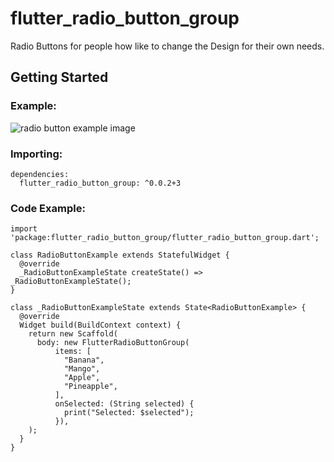 # flutter_radio_button_group

Radio Buttons for people how like to change the Design for their own needs.

## Getting Started

### Example:

![radio button example image](https://cdn1.imggmi.com/uploads/2019/10/6/4cc62eb958077af9134c080228b580f9-full.png)

### Importing:  

```
dependencies:
  flutter_radio_button_group: ^0.0.2+3
```

### Code Example:

```
import 'package:flutter_radio_button_group/flutter_radio_button_group.dart';

class RadioButtonExample extends StatefulWidget {
  @override
  _RadioButtonExampleState createState() => _RadioButtonExampleState();
}

class _RadioButtonExampleState extends State<RadioButtonExample> {
  @override
  Widget build(BuildContext context) {
    return new Scaffold(
      body: new FlutterRadioButtonGroup(
          items: [
            "Banana",
            "Mango",
            "Apple",
            "Pineapple",
          ],
          onSelected: (String selected) {
            print("Selected: $selected");
          }),
    );
  }
}
```
